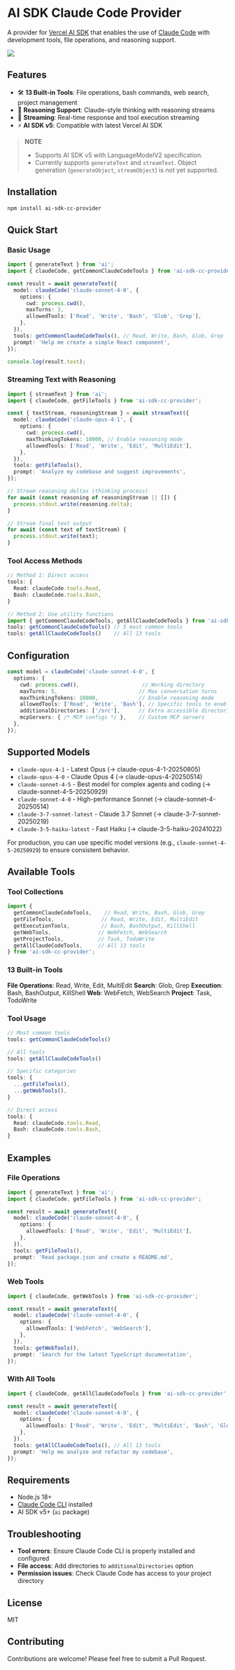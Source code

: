# AI SDK Claude Code Provider

A provider for [Vercel AI SDK](https://sdk.vercel.ai/) that enables the use of [Claude Code](https://claude.ai/code) with development tools, file operations, and reasoning support.

<img src="./assets/example.gif" />

## Features

- 🛠️ **13 Built-in Tools**: File operations, bash commands, web search, project management
- 🧠 **Reasoning Support**: Claude-style thinking with reasoning streams
- 🔄 **Streaming**: Real-time response and tool execution streaming
- ⚡ **AI SDK v5**: Compatible with latest Vercel AI SDK


> **NOTE**
>
> - Supports AI SDK v5 with LanguageModelV2 specification.
> - Currently supports `generateText` and `streamText`. Object generation 
(`generateObject`, `streamObject`) is not yet supported.

## Installation

```bash
npm install ai-sdk-cc-provider
```

## Quick Start

### Basic Usage

```typescript
import { generateText } from 'ai';
import { claudeCode, getCommonClaudeCodeTools } from 'ai-sdk-cc-provider';

const result = await generateText({
  model: claudeCode('claude-sonnet-4-0', {
    options: {
      cwd: process.cwd(),
      maxTurns: 3,
      allowedTools: ['Read', 'Write', 'Bash', 'Glob', 'Grep'],
    },
  }),
  tools: getCommonClaudeCodeTools(), // Read, Write, Bash, Glob, Grep
  prompt: 'Help me create a simple React component',
});

console.log(result.text);
```

### Streaming Text with Reasoning

```typescript
import { streamText } from 'ai';
import { claudeCode, getFileTools } from 'ai-sdk-cc-provider';

const { textStream, reasoningStream } = await streamText({
  model: claudeCode('claude-opus-4-1', {
    options: {
      cwd: process.cwd(),
      maxThinkingTokens: 10000, // Enable reasoning mode
      allowedTools: ['Read', 'Write', 'Edit', 'MultiEdit'],
    },
  }),
  tools: getFileTools(),
  prompt: 'Analyze my codebase and suggest improvements',
});

// Stream reasoning deltas (thinking process)
for await (const reasoning of reasoningStream || []) {
  process.stdout.write(reasoning.delta);
}

// Stream final text output
for await (const text of textStream) {
  process.stdout.write(text);
}
```

### Tool Access Methods

```typescript
// Method 1: Direct access
tools: {
  Read: claudeCode.tools.Read,
  Bash: claudeCode.tools.Bash,
}

// Method 2: Use utility functions
import { getCommonClaudeCodeTools, getAllClaudeCodeTools } from 'ai-sdk-cc-provider';
tools: getCommonClaudeCodeTools() // 5 most common tools
tools: getAllClaudeCodeTools()    // All 13 tools
```

## Configuration

```typescript
const model = claudeCode('claude-sonnet-4-0', {
  options: {
    cwd: process.cwd(),                    // Working directory
    maxTurns: 5,                          // Max conversation turns
    maxThinkingTokens: 10000,             // Enable reasoning mode
    allowedTools: ['Read', 'Write', 'Bash'], // Specific tools to enable
    additionalDirectories: ['/src'],      // Extra accessible directories
    mcpServers: { /* MCP configs */ },    // Custom MCP servers
  },
});
```

## Supported Models

- `claude-opus-4-1` - Latest Opus (→ claude-opus-4-1-20250805)
- `claude-opus-4-0` - Claude Opus 4 (→ claude-opus-4-20250514)
- `claude-sonnet-4-5` - Best model for complex agents and coding (→ claude-sonnet-4-5-20250929)
- `claude-sonnet-4-0` - High-performance Sonnet (→ claude-sonnet-4-20250514)
- `claude-3-7-sonnet-latest` - Claude 3.7 Sonnet (→ claude-3-7-sonnet-20250219)
- `claude-3-5-haiku-latest` - Fast Haiku (→ claude-3-5-haiku-20241022)

For production, you can use specific model versions (e.g., `claude-sonnet-4-5-20250929`) to ensure consistent behavior.

## Available Tools

### Tool Collections

```typescript
import {
  getCommonClaudeCodeTools,    // Read, Write, Bash, Glob, Grep
  getFileTools,               // Read, Write, Edit, MultiEdit
  getExecutionTools,          // Bash, BashOutput, KillShell
  getWebTools,               // WebFetch, WebSearch
  getProjectTools,           // Task, TodoWrite
  getAllClaudeCodeTools,     // All 13 tools
} from 'ai-sdk-cc-provider';
```

### 13 Built-in Tools

**File Operations**: Read, Write, Edit, MultiEdit
**Search**: Glob, Grep
**Execution**: Bash, BashOutput, KillShell
**Web**: WebFetch, WebSearch
**Project**: Task, TodoWrite

### Tool Usage

```typescript
// Most common tools
tools: getCommonClaudeCodeTools()

// All tools
tools: getAllClaudeCodeTools()

// Specific categories
tools: {
  ...getFileTools(),
  ...getWebTools(),
}

// Direct access
tools: {
  Read: claudeCode.tools.Read,
  Bash: claudeCode.tools.Bash,
}
```

## Examples

### File Operations
```typescript
import { generateText } from 'ai';
import { claudeCode, getFileTools } from 'ai-sdk-cc-provider';

const result = await generateText({
  model: claudeCode('claude-sonnet-4-0', {
    options: {
      allowedTools: ['Read', 'Write', 'Edit', 'MultiEdit'],
    },
  }),
  tools: getFileTools(),
  prompt: 'Read package.json and create a README.md',
});
```

### Web Tools
```typescript
import { claudeCode, getWebTools } from 'ai-sdk-cc-provider';

const result = await generateText({
  model: claudeCode('claude-sonnet-4-0', {
    options: {
      allowedTools: ['WebFetch', 'WebSearch'],
    },
  }),
  tools: getWebTools(),
  prompt: 'Search for the latest TypeScript documentation',
});
```

### With All Tools
```typescript
import { claudeCode, getAllClaudeCodeTools } from 'ai-sdk-cc-provider';

const result = await generateText({
  model: claudeCode('claude-sonnet-4-0', {
    options: {
      allowedTools: ['Read', 'Write', 'Edit', 'MultiEdit', 'Bash', 'Glob', 'Grep', 'WebFetch', 'WebSearch', 'Task', 'TodoWrite'],
    },
  }),
  tools: getAllClaudeCodeTools(), // All 13 tools
  prompt: 'Help me analyze and refactor my codebase',
});
```



## Requirements

- Node.js 18+
- [Claude Code CLI](https://claude.ai/code) installed
- AI SDK v5+ (`ai` package)



## Troubleshooting

- **Tool errors**: Ensure Claude Code CLI is properly installed and configured
- **File access**: Add directories to `additionalDirectories` option
- **Permission issues**: Check Claude Code has access to your project directory

## License

MIT

## Contributing

Contributions are welcome! Please feel free to submit a Pull Request.
